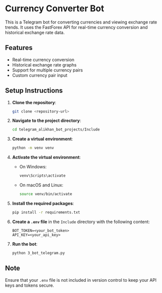 # Currency Converter Bot

This is a Telegram bot for converting currencies and viewing exchange rate trends. It uses the FastForex API for real-time currency conversion and historical exchange rate data.

## Features
- Real-time currency conversion
- Historical exchange rate graphs
- Support for multiple currency pairs
- Custom currency pair input

## Setup Instructions

1. **Clone the repository**:
   ```bash
   git clone <repository-url>
   ```

2. **Navigate to the project directory**:
   ```bash
   cd telegram_alikhan_bot_projects/Include
   ```

3. **Create a virtual environment**:
   ```bash
   python -m venv venv
   ```

4. **Activate the virtual environment**:
   - On Windows:
     ```bash
     venv\Scripts\activate
     ```
   - On macOS and Linux:
     ```bash
     source venv/bin/activate
     ```

5. **Install the required packages**:
   ```bash
   pip install -r requirements.txt
   ```

6. **Create a `.env` file** in the `Include` directory with the following content:
   ```
   BOT_TOKEN=<your_bot_token>
   API_KEY=<your_api_key>
   ```

7. **Run the bot**:
   ```bash
   python 3_bot_telegram.py
   ```

## Note
Ensure that your `.env` file is not included in version control to keep your API keys and tokens secure.
